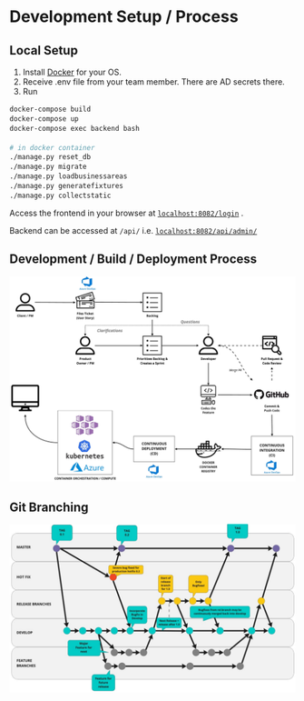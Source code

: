 # Development Setup / Process

## Local Setup

1. Install [Docker](https://docs.docker.com/engine/installation/) for your OS.
2. Receive .env file from your team member. There are AD secrets there.
3. Run 

```bash
docker-compose build
docker-compose up
docker-compose exec backend bash

# in docker container
./manage.py reset_db
./manage.py migrate
./manage.py loadbusinessareas
./manage.py generatefixtures 
./manage.py collectstatic 
```

Access the frontend in your browser at [`localhost:8082/login`](http://localhost:8082/login) . 

Backend can be accessed at `/api/` i.e. [`localhost:8082/api/admin/`](http://localhost:8082/api/admin/) 



## Development / Build / Deployment Process

![](../../.gitbook/assets/unicef-hct-mis-1.jpg)

## Git Branching

![Git Branching Model](../../.gitbook/assets/unicef_hct-mis__online_whiteboard_for_visual_collaboration.jpg)



